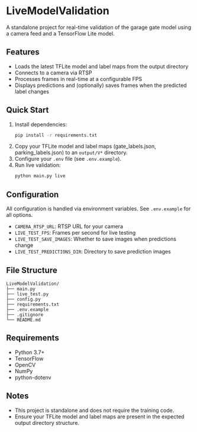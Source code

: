 # LiveModelValidation

A standalone project for real-time validation of the garage gate model using a camera feed and a TensorFlow Lite model.

## Features
- Loads the latest TFLite model and label maps from the output directory
- Connects to a camera via RTSP
- Processes frames in real-time at a configurable FPS
- Displays predictions and (optionally) saves frames when the predicted label changes

## Quick Start

1. Install dependencies:
   ```bash
   pip install -r requirements.txt
   ```
2. Copy your TFLite model and label maps (gate_labels.json, parking_labels.json) to an `output/V*` directory.
3. Configure your `.env` file (see `.env.example`).
4. Run live validation:
   ```bash
   python main.py live
   ```

## Configuration

All configuration is handled via environment variables. See `.env.example` for all options.

- `CAMERA_RTSP_URL`: RTSP URL for your camera
- `LIVE_TEST_FPS`: Frames per second for live testing
- `LIVE_TEST_SAVE_IMAGES`: Whether to save images when predictions change
- `LIVE_TEST_PREDICTIONS_DIR`: Directory to save prediction images

## File Structure
```
LiveModelValidation/
├── main.py
├── live_test.py
├── config.py
├── requirements.txt
├── .env.example
├── .gitignore
└── README.md
```

## Requirements
- Python 3.7+
- TensorFlow
- OpenCV
- NumPy
- python-dotenv

## Notes
- This project is standalone and does not require the training code.
- Ensure your TFLite model and label maps are present in the expected output directory structure. 